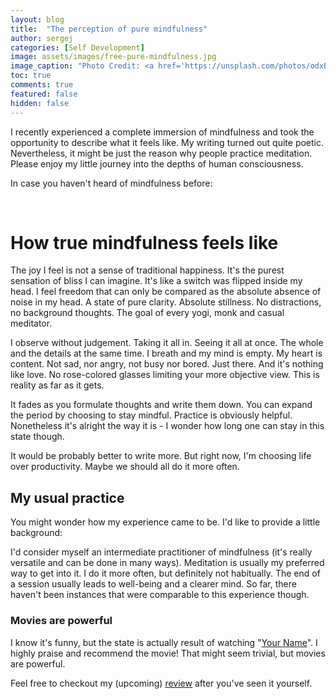 ```yaml
---
layout: blog
title:  "The perception of pure mindfulness"
author: sergej
categories: [Self Development]
image: assets/images/free-pure-mindfulness.jpg
image_caption: "Photo Credit: <a href='https://unsplash.com/photos/odxB5oIG_iA' target='_blank'>Mohamed Nohassi</a>"
toc: true
comments: true
featured: false
hidden: false
---
```


I recently experienced a complete immersion of mindfulness and took the opportunity to describe what it feels like.
My writing turned out quite poetic.
Nevertheless, it might be just the reason why people practice meditation.
Please enjoy my little journey into the depths of human consciousness.

In case you haven't heard of mindfulness before:
<!-- <iframe width="560" height="315" src="https://www.youtube-nocookie.com/embed/HmEo6RI4Wvs?start=23" frameborder="0" allow="accelerometer; autoplay; encrypted-media; gyroscope; picture-in-picture" allowfullscreen></iframe> -->
<br>

# How true mindfulness feels like
The joy I feel is not a sense of traditional happiness.
It's the purest sensation of bliss I can imagine.
It's like a switch was flipped inside my head.
I feel freedom that can only be compared as the absolute absence of noise in my head.
A state of pure clarity.
Absolute stillness. No distractions, no background thoughts.
The goal of every yogi, monk and casual meditator.

I observe without judgement. Taking it all in. Seeing it all at once.
The whole and the details at the same time.
I breath and my mind is empty.
My heart is content.
Not sad, nor angry, not busy nor bored.
Just there.
And it's nothing like love.
No rose-colored glasses limiting your more objective view.
This is reality as far as it gets.

It fades as you formulate thoughts and write them down.
You can expand the period by choosing to stay mindful.
Practice is obviously helpful.
Nonetheless it's alright the way it is - I wonder how long one can stay in this state though.

It would be probably better to write more.
But right now, I'm choosing life over productivity.
Maybe we should all do it more often.

## My usual practice
You might wonder how my experience came to be.
I'd like to provide a little background: 

I'd consider myself an intermediate practitioner of mindfulness
(it's really versatile and can be done in many ways).
Meditation is usually my preferred way to get into it.
I do it more often, but definitely not habitually.
The end of a session usually leads to well-being and a clearer mind.
So far, there haven't been instances that were comparable to this experience though.

### Movies are powerful
I know it's funny, but the state is actually result of watching "[Your Name](https://www.imdb.com/title/tt5311514/)".
I highly praise and recommend the movie!
That might seem trivial, but movies are powerful.

Feel free to checkout my (upcoming) [review](/blog/your-name-review) after you've seen it yourself.